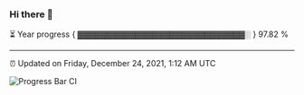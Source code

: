 ### Hi there 👋

⏳ Year progress { ▓▓▓▓▓▓▓▓▓▓▓▓▓▓▓▓▓▓▓▓▓▓▓▓▓▓▓▓▓░ } 97.82 %

---

⏰ Updated on Friday, December 24, 2021, 1:12 AM UTC

![Progress Bar CI](https://github.com/arthurbuhl/arthurbuhl/workflows/Progress%20Bar%20CI/badge.svg)
